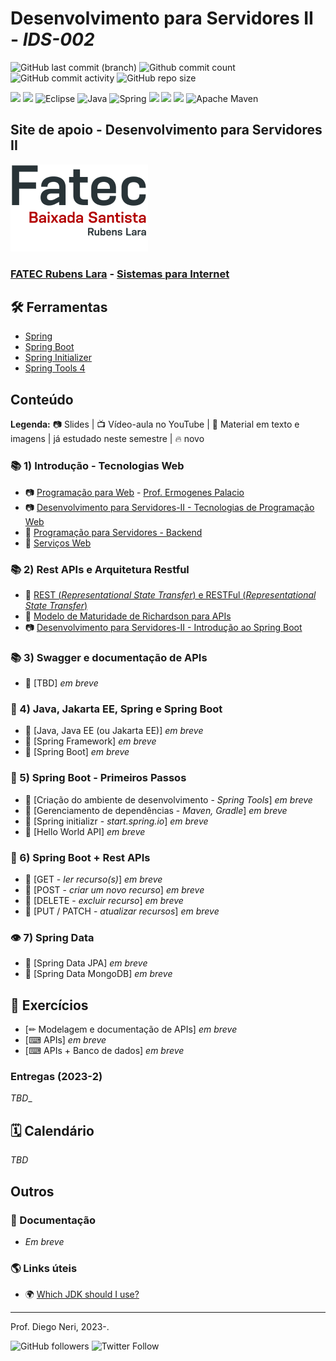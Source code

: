 # Desenvolvimento para Servidores II - _IDS-002_

![GitHub last commit (branch)](https://img.shields.io/github/last-commit/diegoneri/aulas-ds-spring-boot/main?label=%C3%BAltima%20atualiza%C3%A7%C3%A3o)
![Github commit count](https://badgen.net/github/commits/diegoneri/aulas-ds-spring-boot)
![GitHub commit activity](https://img.shields.io/github/commit-activity/m/diegoneri/aulas-ds-spring-boot?label=commits)
![GitHub repo size](https://img.shields.io/github/repo-size/diegoneri/aulas-ds-spring-boot?label=tamanho)

![](https://img.shields.io/badge/windows%20terminal-4D4D4D?style=for-the-badge&logo=windows%20terminal&logoColor=white)
![](https://img.shields.io/badge/Visual_Studio_Code-0078D4?style=for-the-badge&logo=visual%20studio%20code&logoColor=white)
![Eclipse](https://img.shields.io/badge/Eclipse-FE7A16.svg?style=for-the-badge&logo=Eclipse&logoColor=white)
![Java](https://img.shields.io/badge/java-%23ED8B00.svg?style=for-the-badge&logo=openjdk&logoColor=white)
![Spring](https://img.shields.io/badge/spring-%236DB33F.svg?style=for-the-badge&logo=spring&logoColor=white)
![](https://img.shields.io/badge/GIT-E44C30?style=for-the-badge&logo=git&logoColor=white)
![](https://img.shields.io/badge/GitHub-100000?style=for-the-badge&logo=github&logoColor=white)
![](https://img.shields.io/badge/Markdown-000000?style=for-the-badge&logo=markdown&logoColor=white)
![Apache Maven](https://img.shields.io/badge/Apache%20Maven-C71A36?style=for-the-badge&logo=Apache%20Maven&logoColor=white)

## Site de apoio - Desenvolvimento para Servidores II

![Logo em cores da FATEC RL](content/logo/fatec_rl-cor.png)

### [FATEC Rubens Lara](https://fatecrl.edu.br/) - [Sistemas para Internet](https://fatecrl.edu.br/cursos/sistemas-para-internet/)



## 🛠 Ferramentas

- [Spring](<https://spring.io/>)
- [Spring Boot](<https://spring.io/quickstart>)
- [Spring Initializer](<http://start.spring.io/>)
- [Spring Tools 4](<https://spring.io/tools>)

## Conteúdo

**Legenda:** 📷 Slides \| 📺 Vídeo-aula no YouTube \| 📖 Material em texto e imagens \|  já estudado neste semestre \| 🔥 novo

### 📚 1) Introdução - Tecnologias Web

- 📷 [Programação para Web](https://docs.google.com/presentation/d/1W1dcLeHVS2Ln7MG7S5A7SaTsHD0iQBA5OxIyJTGeKLc/edit "Slides - Aulas Programação Web") - [Prof. Ermogenes Palacio](<https://github.com/ermogenes> "Github do Professor Ermogenes Palacio")
- 📷 [Desenvolvimento para Servidores-II - Tecnologias de Programação Web](https://docs.google.com/presentation/d/1npVNbaS8hyEi5x5X5aXqxX37rppnTjkYakQRUSlRHik)
- 📖 [Programação para Servidores - Backend](content/01.1-backend.md)
- 📖 [Serviços Web](content/01.2-web-services.md)

### 📚 2) Rest APIs e Arquitetura Restful

- 📖 [REST (_Representational State Transfer_) e RESTFul (_Representational State Transfer_)](content/02.1-rest.md)
- 📖 [Modelo de Maturidade de Richardson para APIs](content/02.2-restful.md)
- 📷 [Desenvolvimento para Servidores-II - Introdução ao Spring Boot](https://docs.google.com/presentation/d/1ax0Mub_4ypT3qm4OQ_pRcVYrW9GDcsHnF4Svv4Gb36o)

### 📚 3) Swagger e documentação de APIs

- 📖 [TBD]  _em breve_

### 👔 4) Java, Jakarta EE, Spring e Spring Boot

- 📖 [Java, Java EE (ou Jakarta EE)]  _em breve_
- 📖 [Spring Framework]  _em breve_
- 📖 [Spring Boot]  _em breve_

### 🔢 5) Spring Boot - Primeiros Passos

- 📖 [Criação do ambiente de desenvolvimento - _Spring Tools_]  _em breve_
- 📖 [Gerenciamento de dependências - _Maven, Gradle_]  _em breve_
- 📖 [Spring initializr - _start.spring.io_]  _em breve_
- 📖 [Hello World API]  _em breve_

### 🔢 6) Spring Boot + Rest APIs

- 📖 [GET - _ler recurso(s)_]  _em breve_
- 📖 [POST - _criar um novo recurso_]  _em breve_
- 📖 [DELETE - _excluir recurso_]  _em breve_
- 📖 [PUT / PATCH - _atualizar recursos_]  _em breve_

### 👁 7) Spring Data

- 📖 [Spring Data JPA]  _em breve_
- 📖 [Spring Data MongoDB]  _em breve_

## 🥋 Exercícios

- [✏ Modelagem e documentação de APIs] _em breve_
- [⌨ APIs] _em breve_
- [⌨ APIs + Banco de dados] _em breve_

### Entregas (2023-2)

_TBD__

## 🗓 Calendário

_TBD_

## Outros

### 📜 Documentação

- _Em breve_

### 🌎 Links úteis

- 🌍 [Which JDK should I use?](https://whichjdk.com/)

----
Prof. Diego Neri, 2023-.

![GitHub followers](https://img.shields.io/github/followers/diegoneri?label=seguidores&style=social)
![Twitter Follow](https://img.shields.io/twitter/follow/diegoneri?style=social)
